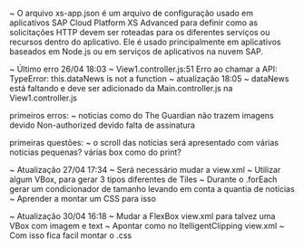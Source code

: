 ~ O arquivo xs-app.json é um arquivo de configuração usado em aplicativos SAP Cloud Platform XS Advanced para definir como as solicitações HTTP devem ser roteadas para os diferentes serviços ou recursos dentro do aplicativo. Ele é usado principalmente em aplicativos baseados em Node.js ou em serviços de aplicativos na nuvem SAP.

~ Último erro 26/04 18:03
~ View1.controller.js:51 Erro ao chamar a API: TypeError: this.dataNews is not a function
~ atualização 18:05
~ dataNews está faltando e deve ser adicionado da Main.controller.js na View1.controller.js

primeiros erros:
~ noticias como do The Guardian não trazem imagens devido Non-authorized devido falta de assinatura

primeiras questões:
~ o scroll das notícias será apresentado com várias noticias pequenas? várias box como do print?

~ Atualização 27/04 17:34
~ Será necessário mudar a view.xml
~ Utilizar algum VBox, para gerar 3 tipos diferentes de Tiles
~ Durante o .forEach gerar um condicionador de tamanho levando em conta a quantia de notícias
~ Aprender a montar um CSS para isso

~ Atualização 30/04 16:18
~ Mudar a FlexBox view.xml para talvez uma VBox com imagem e text
~ Apontar como no ItelligentClipping view.xml
~ Com isso fica facil montar o .css